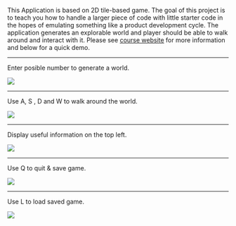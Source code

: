 This Application is based on 2D tile-based game. The goal of this project is to teach you how to handle a larger piece of code with little starter code in the hopes of emulating something like a product development cycle. The application generates an explorable world and player should be able to walk around and interact with it. Please see [course website](https://sp18.datastructur.es/materials/proj/proj2/proj2) for more information and below for a quick demo.

------------------------------------------------------------------------------------------------------------------------

Enter posible number to generate a world.

![](https://media.giphy.com/media/CZLPK3Ueb3i9aXtGLJ/giphy.gif)

------------------------------------------------------------------------------------------------------------------------

Use A, S , D and W to walk around the world.

![](https://media.giphy.com/media/cEUvQwNodYZC1yIi7q/giphy.gif)

------------------------------------------------------------------------------------------------------------------------

Display useful information on the top left.

![](https://media.giphy.com/media/5HAGfGsMiYuKEIOgYo/giphy.gif)

------------------------------------------------------------------------------------------------------------------------

Use Q to quit & save game.

![](https://media.giphy.com/media/4PodL5VOMMw10h0vpt/giphy.gif)

------------------------------------------------------------------------------------------------------------------------

Use L to load saved game.

![](https://media.giphy.com/media/mOKPdHAm90weyPrLdI/giphy.gif)

